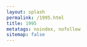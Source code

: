 ```yaml
---
layout: splash
permalink: /1995.html
title: 1995
metatags: noindex, nofollow
sitemap: false
---
```

<!-- Include only the reset -->
<!--
<link rel="stylesheet" href="https://cdn.jsdelivr.net/npm/instantsearch.css@7.3.1/themes/reset-min.css" integrity="sha256-t2ATOGCtAIZNnzER679jwcFcKYfLlw01gli6F6oszk8=" crossorigin="anonymous">
-->
<!-- or include the full Algolia theme -->
<link rel="stylesheet" href="https://cdn.jsdelivr.net/npm/instantsearch.css@7.3.1/themes/algolia-min.css" integrity="sha256-HB49n/BZjuqiCtQQf49OdZn63XuKFaxcIHWf0HNKte8=" crossorigin="anonymous">

<div id="searchbox"></div>
<div id="powered-by"></div>
<div id="hits"></div>
<div id="pagination" class="pagination"></div>

<script src="https://cdn.jsdelivr.net/npm/algoliasearch@3.32.1/dist/algoliasearchLite.js" integrity="sha256-pMaJf0I78weeXGkRMBDO6jSulxC/q3sb0aPdtV2N8n0=" crossorigin="anonymous"></script>
<script src="https://cdn.jsdelivr.net/npm/instantsearch.js@3.2.0" integrity="sha256-/8usMtTwZ01jujD7KAZctG0UMk2S2NDNirGFVBbBZCM=" crossorigin="anonymous"></script>

<script src="/assets/js/1995.js"></script>
